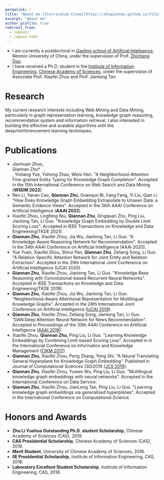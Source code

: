 ```yaml
---
permalink: /
title: "About me ([Curriculum Vitae](https://zhuqiannan.github.io/files/CV.pdf))"
excerpt: "About me"
author_profile: true
redirect_from: 
  - /about/
  - /about.html
---
```

* I am currently a postdoctoral in [Gaoling school of Artificial Intellgence](http://ai.ruc.edu.cn/index.htm), Renmin University of China, under the supervision of Prof. [Zhicheng Dou](http://ai.ruc.edu.cn/academicfaculty/teachers/20190813022.html).<br>
* I have received a Ph.D. student in the [Institute of Information Engineering](https://iie.ac.cn/), [Chinese Academy of Sciences](https://ucas.ac.cn/), under the supervision of Associate Prof. Xiaofei Zhou and Prof. Jianlong Tan. <br>

# Research
My current research interests including Web Mining and Data Mining, particularly in graph representation learning, knowledge graph reasoning, recommendation system and information retrieval.
I also interested in building the effective and scalable algorithms with the deep/reinforencement learning techniques.


# Publications

* <b></b> Jianhuan Zhuo, <br>Qiannan Zhu*</br>, Yinliang Yue, Yuhong Zhao, Weisi Han. "A Neighborhood-Attention Fine-grained Entity Typing for Knowledge Graph Completion". Accepted in the 15th International Conference on Web Search and Data Mining (**WSDM 2022**)
* <b></b> Ren Li, Yanan Cao, **Qiannan Zhu**, Guanqun Bi, Fang Fang, Yi Liu, Qian Li. "How Does Knowledge Graph Embedding Extrapolate to Unseen Data: a Semantic Evidence Views". Accepted in the 36th AAAI Conference on Artificial Intelligence (**AAAI 2022**)
* <b></b> Xiaofei Zhou, Lingfeng Niu, **Qiannan Zhu**, Xingquan Zhu, Ping Liu, Jianlong Tan, Li Guo. "Knowledge Graph Embedding by Double Limit Scoring Loss". Accepted in IEEE Transactions on Knowledge and Data Engineering(TKDE 2021).
* <b></b> **Qiannan Zhu**, Xiaofei Zhou, Jia Wu, Jianlong Tan, Li Guo. "A Knowledge-Aware Reasoning Network for Recommendation". Accepted in the 34th AAAI Conference on Artificial Intelligence (AAAI 2020).
* Yue Yuan, Xiaofei Zhou, Shirui Pan, **Qiannan Zhu**, Zeliang Song, Li Guo. "A Relation-Specific Attention Network for Joint Entity and Relation Extraction". Accepted in the 29th International Joint Conference on Artificial Intelligence (IJCAI 2020).
* <b></b> **Qiannan Zhu**, Xiaofei Zhou, Jianlong Tan, Li Guo. "Knowledge Base Reasoning with Convolutional-based Recurrent Neural Networks". Accepted in IEEE Transactions on Knowledge and Data Engineering(TKDE 2019).
* <b></b> **Qiannan Zhu**, Xiaofei Zhou, Jia Wu, Jianlong Tan, Li Guo. "Neighborhood-Aware Attentional Representation for Multilingual Knowledge Graphs". Accepted in the 28th International Joint Conference on Artificial Intelligence ([IJCAI 2019](https://ijcai19.org/)).
* <b></b> **Qiannan Zhu**, Xiaofei Zhou, Zeliang Song, Jianlong Tan, Li Guo. "DAN:Deep Attention Neural Network for News Recommendation". Accepted in Proceedings of the 33th AAAI Conference on Artificial Intelligence ([AAAI 2019](https://aaai.org/Conferences/AAAI-19/)).
* <b></b> Xiaofei Zhou, **Qiannan Zhu**, Ping Liu, Li Guo. "Learning Knowledge Embeddings by Combining Limit-based Scoring Loss". Accepted in in the International Conference on Information and Knowledge Management ([CIKM 2017](http://www.cikmconference.org/CIKM2017/index.html)).
* <b></b> **Qiannan Zhu**, Xiaofei Zhou, Peng Zhang, Yong Shi. "A Neural Translating General Hyperplane for Knowledge Graph Embedding". Published in Journal of Computational Sciences (30)2019 ([JCS 2019](https://www.journals.elsevier.com/journal-of-computational-science)).
* <b></b> **Qiannan Zhu**, Xiaofei Zhou, Yuwen Wu, Ping Liu, Li Guo. "Multilingual knowledge graph embeddings with neural networks". Accepted in the International Conference on Data Service.
* <b></b> **Qiannan Zhu**, Xiaofei Zhou, JianLong Tan, Ping Liu, Li Guo. "Learning knowledge graph embeddings via generalized hyperplanes". Accepted in the International Conference on Computational Science.

# Honors and Awards
* **Zhu Li Yuehua Outstanding Ph.D. student Scholarship**, Chinese Academy of Sciences (CAS), 2019.
* **CAS Presidential Scholarship**, Chinese Academy of Sciences (CAS), 2019.
* **Merit Student**, University of Chinese Academy of Sciences, 2018.
* **IIE Presidential Scholarship**, Institute of Information Engineering, CAS, 2018.
* **Laboratory Excellent Student Scholarship**, Institute of Information Engineering, CAS, 2018.

<!---Activity and Service--->
<!---Experience--->
